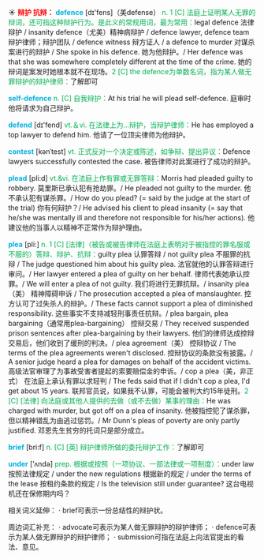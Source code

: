 ☀ <font color="red">**辩护 抗辩：**</font>
<font color="sky blue">**defence**</font> [dɪ'fens]（美defense）
<font color="#00b050">n. 1 [C] 法庭上证明某人无罪的辩词，还可指这种辩护行为。是此义的常规用词，最为常用：</font>legal defence 法律辩护 / insanity defence（尤美）精神病辩护 / defence lawyer, defence team 辩护律师；辩护团队 / defence witness 辩方证人 / a defence to murder 对谋杀案进行的辩护 / She spoke in his defence. 她为他辩护。/ Her defence was that she was somewhere completely different at the time of the crime. 她的辩词是案发时她根本就不在现场。<font color="#00b050">2 [C] the defence为单数名词，指为某人做无罪辩护的辩护律师：</font>了解即可

<font color="sky blue">**self-defence**</font>
<font color="#00b050">n. [C] 自我辩护：</font>At his trial he will plead self-defence. 庭审时他将请求为自己辩护。

<font color="sky blue">**defend**</font> [dɪ'fend] 
<font color="#00b050">vt.＆vi. 在法律上为…辩护，当辩护律师：</font>He has employed a top lawyer to defend him. 他请了一位顶尖律师为他辩护。
           
<font color="sky blue">**contest**</font> [kənˈtest]
<font color="#00b050">vt. 正式反对一个决定或陈述，如争辩、提出异议：</font>Defence lawyers successfully contested the case. 被告律师对此案进行了成功的辩护。

<font color="sky blue">**plead**</font> [pli:d]
<font color="#00b050">vt.&vi. 在法庭上作有罪或无罪答辩：</font>Morris had pleaded guilty to robbery. 莫里斯已承认犯有抢劫罪。/ He pleaded not guilty to the murder. 他不承认犯有谋杀罪。/ How do you plead? (= said by the judge at the start of the trial) 你有何辩护？/ He advised his client to plead insanity (= say that he/she was mentally ill and therefore not responsible for his/her actions). 他建议他的当事人以精神不正常作为辩护理由。
           
<font color="sky blue">**plea**</font> [pli:]
<font color="#00b050">n. 1 [C] [法律]（被告或被告律师在法庭上表明对于被指控的罪名服或不服的）答辩、辩护、抗辩：</font>guilty plea 认罪答辩 / not guilty plea 不服罪的抗辩 / The judge questioned him about his guilty plea. 法官就他的认罪答辩进行审问。/ Her lawyer entered a plea of guilty on her behalf. 律师代表她承认控罪。/ We will enter a plea of not guilty. 我们将进行无罪抗辩。/ insanity plea（美） 精神障碍申诉 / The prosecution accepted a plea of manslaughter. 控方认可了过失杀人的辩护。/ These facts cannot support a plea of diminished responsibility. 这些事实不支持减轻刑事责任抗辩。/ plea bargain, plea bargaining（通常用plea-bargaining） 控辩交易 / They received suspended prison sentences after plea-bargaining by their lawyers. 他们的律师达成控辩交易后，他们收到了缓刑的判决。/ plea agreement（美） 控辩协议 / The terms of the plea agreements weren't disclosed. 控辩协议的条款没有披露。/ A senior judge heard a plea for damages on behalf of the accident victims. 高级法官审理了为事故受害者提起的索要赔偿金的申诉。/ cop a plea（美，非正式） 在法庭上承认有罪以求轻判 / The feds said that if I didn't cop a plea, I'd get about 15 years. 联邦官员说，如果我不认罪，可能会被判大约15年徒刑。<font color="#00b050">2 [C] [法律] 向法庭或其他人提供的去做（或不去做）某事的理由：</font>He was charged with murder, but got off on a plea of insanity. 他被指控犯了谋杀罪，但以精神错乱为由逃过惩罚。/ Mr Dunn's pleas of poverty are only partly justified. 邓恩先生贫穷的托词只是部分成立。

<font color="sky blue">**brief**</font> [bri:f] 
<font color="#00b050">n. [C] [英] 辩护律师所做的委托辩护工作：</font>了解即可

<font color="sky blue">**under**</font> ['ʌndə] 
<font color="#00b050">prep. 根据或按照（一项协议、一部法律或一项制度）：</font>under law 按照法律规定 / under the new regulations 根据新的规定 / under the terms of the lease 按租约条款的规定 / Is the television still under guarantee? 这台电视机还在保修期内吗？

相关词义延伸：
· brief可表示一份总结性的辩护状。

周边词汇补充：
· advocate可表示为某人做无罪辩护的辩护律师；
· defence可表示为某人做无罪辩护的辩护律师；
· submission可指在法庭上向法官提出的看法、意见。


